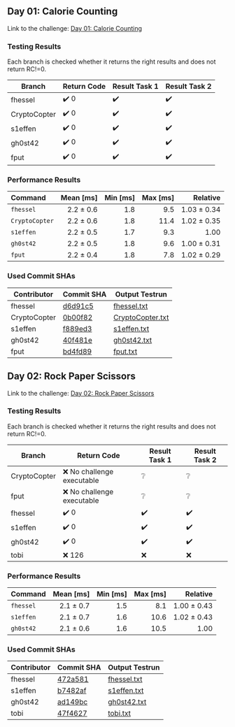 ## Day 01: Calorie Counting

Link to the challenge: [Day 01: Calorie Counting](https://adventofcode.com/2022/day/1)

### Testing Results

Each branch is checked whether it returns the right results and does not return RC!=0.

| Branch | Return Code | Result Task 1 | Result Task 2 |
| ------ | ----------- | ------------- | ------------- |
| fhessel | ✔️ 0 | ✔️ | ✔️ |
| CryptoCopter | ✔️ 0 | ✔️ | ✔️ |
| s1effen | ✔️ 0 | ✔️ | ✔️ |
| gh0st42 | ✔️ 0 | ✔️ | ✔️ |
| fput | ✔️ 0 | ✔️ | ✔️ |

### Performance Results

| Command | Mean [ms] | Min [ms] | Max [ms] | Relative |
|:---|---:|---:|---:|---:|
| `fhessel` | 2.2 ± 0.6 | 1.8 | 9.5 | 1.03 ± 0.34 |
| `CryptoCopter` | 2.2 ± 0.6 | 1.8 | 11.4 | 1.02 ± 0.35 |
| `s1effen` | 2.2 ± 0.5 | 1.7 | 9.3 | 1.00 |
| `gh0st42` | 2.2 ± 0.5 | 1.8 | 9.6 | 1.00 ± 0.31 |
| `fput` | 2.2 ± 0.4 | 1.8 | 7.8 | 1.02 ± 0.29 |


### Used Commit SHAs

| Contributor | Commit SHA | Output Testrun |
| ----------- | ---------- | -------------- |
| fhessel | [d6d91c5](https://github.com/LOEWE-emergenCITY/AdventOfCode2022/tree/d6d91c514c3db050cf1a496cd9a65a722ce65a36/01) | [fhessel.txt](01/fhessel.txt) |
| CryptoCopter | [0b00f82](https://github.com/LOEWE-emergenCITY/AdventOfCode2022/tree/0b00f82ce26824ed8cbe7a663e66d8ce873deace/01) | [CryptoCopter.txt](01/CryptoCopter.txt) |
| s1effen | [f889ed3](https://github.com/LOEWE-emergenCITY/AdventOfCode2022/tree/f889ed3b64288ce194ebaf591901ffff52a7c2f7/01) | [s1effen.txt](01/s1effen.txt) |
| gh0st42 | [40f481e](https://github.com/LOEWE-emergenCITY/AdventOfCode2022/tree/40f481ed8812149ea3c07e5a0c6110f234f10bf7/01) | [gh0st42.txt](01/gh0st42.txt) |
| fput | [bd4fd89](https://github.com/LOEWE-emergenCITY/AdventOfCode2022/tree/bd4fd89c225e9c75cf510d7438a1c374b14c7b52/01) | [fput.txt](01/fput.txt) |


## Day 02: Rock Paper Scissors

Link to the challenge: [Day 02: Rock Paper Scissors](https://adventofcode.com/2022/day/2)

### Testing Results

Each branch is checked whether it returns the right results and does not return RC!=0.

| Branch | Return Code | Result Task 1 | Result Task 2 |
| ------ | ----------- | ------------- | ------------- |
| CryptoCopter | ❌ No challenge executable | ❔ | ❔ |
| fput | ❌ No challenge executable | ❔ | ❔ |
| fhessel | ✔️ 0 | ✔️ | ✔️ |
| s1effen | ✔️ 0 | ✔️ | ✔️ |
| gh0st42 | ✔️ 0 | ✔️ | ✔️ |
| tobi | ❌ 126 | ❌ | ❌ |

### Performance Results

| Command | Mean [ms] | Min [ms] | Max [ms] | Relative |
|:---|---:|---:|---:|---:|
| `fhessel` | 2.1 ± 0.7 | 1.5 | 8.1 | 1.00 ± 0.43 |
| `s1effen` | 2.1 ± 0.7 | 1.6 | 10.6 | 1.02 ± 0.43 |
| `gh0st42` | 2.1 ± 0.6 | 1.6 | 10.5 | 1.00 |


### Used Commit SHAs

| Contributor | Commit SHA | Output Testrun |
| ----------- | ---------- | -------------- |
| fhessel | [472a581](https://github.com/LOEWE-emergenCITY/AdventOfCode2022/tree/472a581f31d48a51ff8be79b5fac986e0e9dc3f5/02) | [fhessel.txt](02/fhessel.txt) |
| s1effen | [b7482af](https://github.com/LOEWE-emergenCITY/AdventOfCode2022/tree/b7482af63033f261e25bcc5c81726bdf4e6a079c/02) | [s1effen.txt](02/s1effen.txt) |
| gh0st42 | [ad149bc](https://github.com/LOEWE-emergenCITY/AdventOfCode2022/tree/ad149bcbb5ace8ec9bced747e8340897e5a7df89/02) | [gh0st42.txt](02/gh0st42.txt) |
| tobi | [47f4627](https://github.com/LOEWE-emergenCITY/AdventOfCode2022/tree/47f4627dd71fa0f21c811824f05c70adf1aab331/02) | [tobi.txt](02/tobi.txt) |


